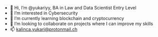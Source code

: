 - 👋 Hi, I’m @yukariyy, BA in Law and Data Scientist Entry Level 
- 👀 I’m interested in Cybersecurity
- 🌱 I’m currently learning blockchain and cryptocurrency
- 💞️ I’m looking to collaborate on projects where I can improve my skills 
- 📫 kalinca.yukari@protonmail.ch

<!---
yukariyy/yukariyy is a ✨ special ✨ repository because its `README.md` (this file) appears on your GitHub profile.
You can click the Preview link to take a look at your changes.
--->
